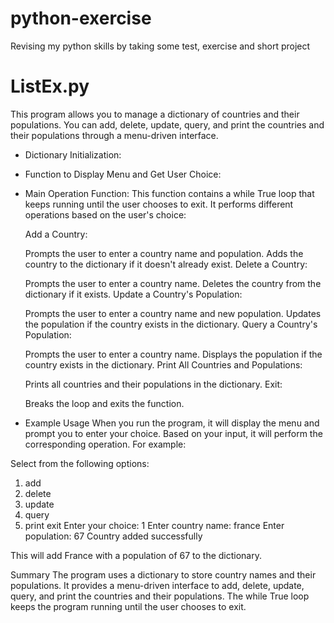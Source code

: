 # python-exercise
Revising my python skills by taking some test, exercise and short project

# ListEx.py
This program allows you to manage a dictionary of countries and their populations. You can add, delete, update, query, and print the countries and their populations through a menu-driven interface.

* Dictionary Initialization:
* Function to Display Menu and Get User Choice:
* Main Operation Function:
    This function contains a while True loop that keeps running until the user chooses to exit. It performs different operations based on the user's choice:

    Add a Country:

    Prompts the user to enter a country name and population.
    Adds the country to the dictionary if it doesn't already exist.
    Delete a Country:

    Prompts the user to enter a country name.
    Deletes the country from the dictionary if it exists.
    Update a Country's Population:

    Prompts the user to enter a country name and new population.
    Updates the population if the country exists in the dictionary.
    Query a Country's Population:

    Prompts the user to enter a country name.
    Displays the population if the country exists in the dictionary.
    Print All Countries and Populations:

    Prints all countries and their populations in the dictionary.
    Exit:

    Breaks the loop and exits the function.

* Example Usage
When you run the program, it will display the menu and prompt you to enter your choice. Based on your input, it will perform the corresponding operation. For example:

Select from the following options:
1. add
2. delete
3. update
4. query
5. print
exit
Enter your choice: 1
Enter country name: france
Enter population: 67
Country added successfully

This will add France with a population of 67 to the dictionary.

Summary
The program uses a dictionary to store country names and their populations.
It provides a menu-driven interface to add, delete, update, query, and print the countries and their populations.
The while True loop keeps the program running until the user chooses to exit.